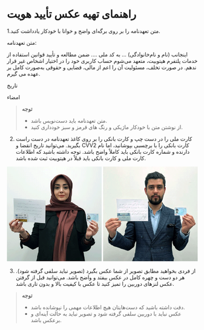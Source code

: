 # راهنمای تهیه عکس تأیید هویت
1.متن تعهدنامه را بر روی برگه‌ای واضح و خوانا با خودکار یادداشت کنید.

متن تعهدنامه:

اینجانب (نام و نام‌خانوادگی) ... به کد ملی .... ضمن مطالعه و تأیید قوانین استفاده از خدمات پلتفرم هیتوبیت، متعهد می‌شوم حساب کاربری خود را در اختیار اشخاص غیر قرار ندهم. در صورت تخلف، مسئولیت آن را اعم از مالی، قضایی و حقوقی به‌صورت کامل بر عهده می گیرم.

تاریخ

امضاء

>**توجه** <br>
> - متن تعهدنامه باید دست‌نویس باشد.
> - از نوشتن متن با خودکار ماژیکی و رنگ های قرمز و سبز خودداری کنید.

2. کارت ملی را در دست چپ و کارت بانکی را بر روی کاغذ تعهدنامه در دست راست بگیرید. می‌توانید تاریخ انقضا و CVV2 کارت بانکی را با برچسبی بپوشانید، اما نام دارنده و شماره کارت بانکی باید کاملاً واضح باشد. توجه داشته باشید که اطلاعات کارت ملی و کارت بانکی باید قبلاً در هیتوبیت ثبت شده باشد.

![عکس تأیید هویت](./Images/authentication-image.png)

3. از فردی بخواهید مطابق تصویر از شما عکس بگیرد (تصویر نباید سلفی گرفته شود). هر دو دست و چهره کامل در عکس بیفتد و واضح باشد. می‌توانید قبل از گرفتن عکس لنزهای دوربین را تمیز کنید تا عکس با کیفیت بالا و بدون تاری باشد. 

>**توجه**<br>
> - دقت داشته باشید که دست‌هایتان هیچ اطلاعات مهمی را نپوشانده باشد.
> - عکس نباید با دوربین سلفی گرفته شود و تصویر نباید به حالت آینه‌ای و برعکس باشد.
 
 

